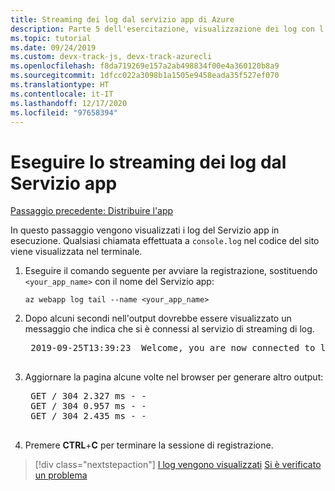 ```yaml
---
title: Streaming dei log dal servizio app di Azure
description: Parte 5 dell'esercitazione, visualizzazione dei log con l'interfaccia della riga di comando di Azure
ms.topic: tutorial
ms.date: 09/24/2019
ms.custom: devx-track-js, devx-track-azurecli
ms.openlocfilehash: f8da719269e157a2ab498834f00e4a360120b8a9
ms.sourcegitcommit: 1dfcc022a3098b1a1505e9458eada35f527ef070
ms.translationtype: HT
ms.contentlocale: it-IT
ms.lasthandoff: 12/17/2020
ms.locfileid: "97658394"
---
```

# <a name="stream-logs-from-app-service"></a>Eseguire lo streaming dei log dal Servizio app

[Passaggio precedente: Distribuire l'app](tutorial-vscode-azure-cli-node-04.md)

In questo passaggio vengono visualizzati i log del Servizio app in esecuzione. Qualsiasi chiamata effettuata a `console.log` nel codice del sito viene visualizzata nel terminale.

1. Eseguire il comando seguente per avviare la registrazione, sostituendo `<your_app_name>` con il nome del Servizio app:

    ```azurecli
    az webapp log tail --name <your_app_name>
    ```

1. Dopo alcuni secondi nell'output dovrebbe essere visualizzato un messaggio che indica che si è connessi al servizio di streaming di log.

    <pre>
    2019-09-25T13:39:23  Welcome, you are now connected to log-streaming service. The default timeout is 2 hours. Change the timeout with the App Setting SCM_LOGSTREAM_TIMEOUT (in seconds).
    </pre>

1. Aggiornare la pagina alcune volte nel browser per generare altro output:

    <pre>
    GET / 304 2.327 ms - -
    GET / 304 0.957 ms - -
    GET / 304 2.435 ms - -
    </pre>

1. Premere **CTRL**+**C** per terminare la sessione di registrazione.

> [!div class="nextstepaction"]
> [I log vengono visualizzati](tutorial-vscode-azure-cli-node-06.md) [Si è verificato un problema](https://www.research.net/r/PWZWZ52?tutorial=node-deployment&step=tailing-logs)
